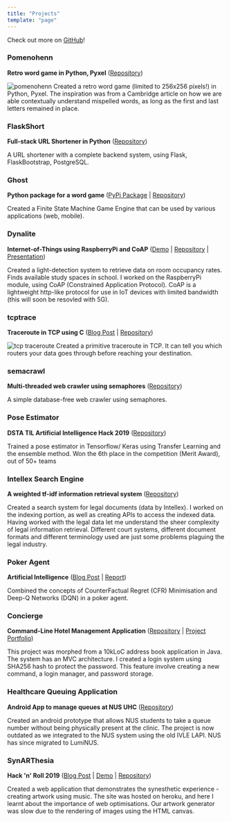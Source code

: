 ```yaml
---
title: "Projects"
template: "page"
---
```


Check out more on [GitHub](https://github.com/pikulet)!

### Pomenohenn ### 
**Retro word game in Python, Pyxel** ([Repository](https://github.com/pikulet/phenn-pyxel))

![pomenohenn](/media/phenn-pyxel.png)
Created a retro word game (limited to 256x256 pixels!) in Python, Pyxel. The inspiration was from a Cambridge article on how we are able contextually understand mispelled words, as long as the first and last letters remained in place.

### FlaskShort ### 
**Full-stack URL Shortener in Python** ([Repository](https://github.com/pikulet/flask-short))

A URL shortener with a complete backend system, using Flask, FlaskBootstrap, PostgreSQL.

### Ghost ###
**Python package for a word game** ([PyPi Package](https://pypi.org/simple/ghost-word-game/) | [Repository](https://github.com/pikulet/ghost))

Created a Finite State Machine Game Engine that can be used by various applications (web, mobile).

### Dynalite ###
**Internet-of-Things using RaspberryPi and CoAP** ([Demo](https://evantay.com/projects/#dynalite) | [Repository](https://github.com/pikulet/dynalite) | [Presentation](/rpi.pdf))

Created a light-detection system to retrieve data on room occupancy rates. Finds available study spaces in school. I worked on the RaspberryPi module, using CoAP (Constrained Application Protocol). CoAP is a lightweight http-like protocol for use in IoT devices with limited bandwidth (this will soon be resovled with 5G).


### tcptrace ###
**Traceroute in TCP using C** ([Blog Post](/posts/tcp-traceroute) | [Repository](https://github.com/pikulet/tcptrace))

![tcp traceroute](/media/tcp-traceroute.png)
Created a primitive traceroute in TCP. It can tell you which routers your data goes through before reaching your destination.

### semacrawl ###
**Multi-threaded web crawler using semaphores** ([Repository](https://github.com/pikulet/semacrawl))

A simple database-free web crawler using semaphores.

### Pose Estimator ###
**DSTA TIL Artificial Intelligence Hack 2019** ([Repository](https://github.com/pikulet/til-ai-camp))

Trained a pose estimator in Tensorflow/ Keras using Transfer Learning and the ensemble method. Won the 6th place in the competition (Merit Award), out of 50+ teams

### Intellex Search Engine ###
**A weighted tf-idf information retrieval system** ([Repository](https://github.com/pikulet/intellex))

Created a search system for legal documents (data by Intellex). I worked on the indexing portion, as well as creating APIs to access the indexed data. Having worked with the legal data let me understand the sheer complexity of legal information retrieval. Different court systems, different document formats and different terminology used are just some problems plaguing the legal industry.

### Poker Agent ###
**Artificial Intelligence** ([Blog Post](/posts/poker-agent) | [Report](/poker-report.pdf))

Combined the concepts of CounterFactual Regret (CFR) Minimisation and Deep-Q Networks (DQN) in a poker agent. 

### Concierge ###
**Command-Line Hotel Management Application** ([Repository](https://github.com/pikulet/concierge) | [Project Portfolio](/concierge-portfolio.pdf))

This project was morphed from a 10kLoC address book application in Java. The system has an MVC architecture. I created a login system using SHA256 hash to protect the password. This feature involve creating a new command, a login manager, and password storage.

### Healthcare Queuing Application ###
**Android App to manage queues at NUS UHC** ([Repository](https://github.com/pikulet/orbital-halp))

Created an android prototype that allows NUS students to take a queue number without being physically present at the clinic. The project is now outdated as we integrated to the NUS system using the old IVLE LAPI. NUS has since migrated to LumiNUS.

### SynARThesia ###
**Hack 'n' Roll 2019** ([Blog Post](/posts/synarthesia) | [Demo](https://synarthesia.herokuapp.com/synarthesia.html) | [Repository](https://github.com/pikulet/HacknRoll-SynARThesia))

Created a web application that demonstrates the synesthetic experience - creating artwork using music. The site was hosted on heroku, and here I learnt about the importance of web optimisations. Our artwork generator was slow due to the rendering of images using the HTML canvas.

